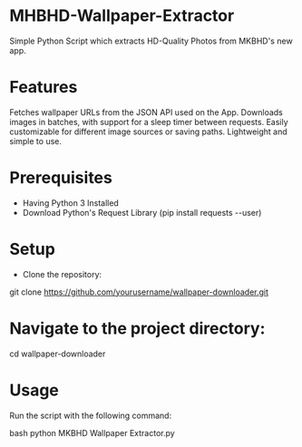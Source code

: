 # MHBHD-Wallpaper-Extractor
Simple Python Script which extracts HD-Quality Photos from MKBHD's new app.

# Features
Fetches wallpaper URLs from the JSON API used on the App.
Downloads images in batches, with support for a sleep timer between requests.
Easily customizable for different image sources or saving paths.
Lightweight and simple to use.

# Prerequisites
- Having Python 3 Installed 
- Download Python's Request Library (pip install requests --user)

# Setup
- Clone the repository:

git clone https://github.com/yourusername/wallpaper-downloader.git

# Navigate to the project directory:

cd wallpaper-downloader

# Usage
Run the script with the following command:

bash
python MKBHD Wallpaper Extractor.py
